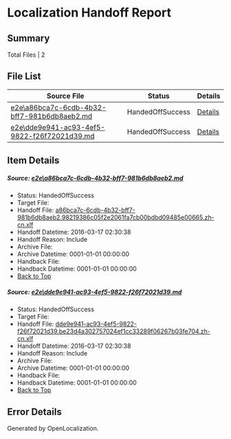 # <a name='report-top'></a> Localization Handoff Report

## Summary
 Total Files | 2

## File List
 Source File | Status | Details 
 ----------- | ------ | ------- 
 [e2e\a86bca7c-6cdb-4b32-bff7-981b6db8aeb2.md](https://github.com/OpenLocalizationTest/oltest/blob/0af35c8fe52718ed4d9d7ca7abde34c15e018aea/e2e/a86bca7c-6cdb-4b32-bff7-981b6db8aeb2.md) | HandedOffSuccess | [Details](#0308ead374ac9ad97a3448376feaac24d438e0e31)
 [e2e\dde9e941-ac93-4ef5-9822-f26f72021d39.md](https://github.com/OpenLocalizationTest/oltest/blob/0af35c8fe52718ed4d9d7ca7abde34c15e018aea/e2e/dde9e941-ac93-4ef5-9822-f26f72021d39.md) | HandedOffSuccess | [Details](#30d841701292334d088dee9141eadb3b052bc2e72)

## Item Details
##### <a name='0308ead374ac9ad97a3448376feaac24d438e0e31'></a> Source: [e2e\a86bca7c-6cdb-4b32-bff7-981b6db8aeb2.md](https://github.com/OpenLocalizationTest/oltest/blob/0af35c8fe52718ed4d9d7ca7abde34c15e018aea/e2e/a86bca7c-6cdb-4b32-bff7-981b6db8aeb2.md)
* Status: HandedOffSuccess
* Target File: 
* Handoff File: [a86bca7c-6cdb-4b32-bff7-981b6db8aeb2.98219386c05f2e2061fa7cb00bdbd09485e00665.zh-cn.xlf](https://github.com/OpenLocalizationTestOrg/olhandoff/blob/2b0deca97c624febb36c93382063b0acb0a76d40/ol-handoff/OpenLocalizationTestOrg/oltest.zh-cn/xinjiang/ht/a86bca7c-6cdb-4b32-bff7-981b6db8aeb2.98219386c05f2e2061fa7cb00bdbd09485e00665.zh-cn.xlf)
* Handoff Datetime: 2016-03-17 02:30:38
* Handoff Reason: Include
* Archive File: 
* Archive Datetime: 0001-01-01 00:00:00
* Handback File: 
* Handback Datetime: 0001-01-01 00:00:00
* [Back to Top](#report-top)

##### <a name='30d841701292334d088dee9141eadb3b052bc2e72'></a> Source: [e2e\dde9e941-ac93-4ef5-9822-f26f72021d39.md](https://github.com/OpenLocalizationTest/oltest/blob/0af35c8fe52718ed4d9d7ca7abde34c15e018aea/e2e/dde9e941-ac93-4ef5-9822-f26f72021d39.md)
* Status: HandedOffSuccess
* Target File: 
* Handoff File: [dde9e941-ac93-4ef5-9822-f26f72021d39.be23d4a302757024ef1cc33289f06267b03fe704.zh-cn.xlf](https://github.com/OpenLocalizationTestOrg/olhandoff/blob/2b0deca97c624febb36c93382063b0acb0a76d40/ol-handoff/OpenLocalizationTestOrg/oltest.zh-cn/xinjiang/ht/dde9e941-ac93-4ef5-9822-f26f72021d39.be23d4a302757024ef1cc33289f06267b03fe704.zh-cn.xlf)
* Handoff Datetime: 2016-03-17 02:30:38
* Handoff Reason: Include
* Archive File: 
* Archive Datetime: 0001-01-01 00:00:00
* Handback File: 
* Handback Datetime: 0001-01-01 00:00:00
* [Back to Top](#report-top)


## Error Details

Generated by OpenLocalization.
